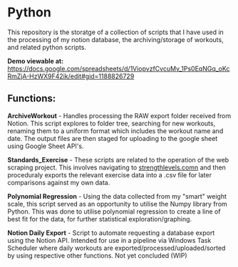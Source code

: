 <h1>Python</h1>

This repository is the storatge of a collection of scripts that I have used in the processing of my notion database, the archiving/storage of workouts, and related python scripts.

<b>Demo viewable at:</b> https://docs.google.com/spreadsheets/d/1ViopvzfCvcuMv_1Ps0EqNGq_oKcRmZjA-HzWX9F42ik/edit#gid=1188826729

<h2>Functions:</h2>


<b>ArchiveWorkout</b> - Handles processing the RAW export folder received from Notion. This script explores to folder tree, searching for new workouts, renaming them to a uniform format which includes the workout name and date. The output files are then staged for uploading to the google sheet using Google Sheet API's. 

<b>Standards_Exercise</b> - These scripts are related to the operation of the web scraping project. This involves navigating to [strengthlevels.comn](https://strengthlevel.com/strength-standards) and then proceduraly exports the relevant exercise data into a .csv file for later comparisons against my own data.

<b>Polynomial Regression</b> - Using the data collected from my "smart" weight scale, this script served as an opportunity to utilise the Numpy library from Python. This was done to utilise polynomial regression to create a line of best fit for the data, for further statistical exploration/graphing.

<b>Notion Daily Export</b> - Script to automate requesting a database export using the Notion API. Intended for use in a pipeline via Windows Task Scheduler where daily workouts are exported/processed/uploaded/sorted by using respective other functions. Not yet concluded (WIP)

                    
